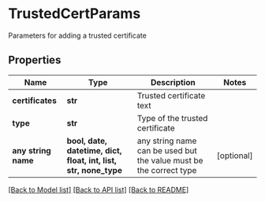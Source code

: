 # TrustedCertParams

Parameters for adding a trusted certificate

## Properties
Name | Type | Description | Notes
------------ | ------------- | ------------- | -------------
**certificates** | **str** | Trusted certificate text | 
**type** | **str** | Type of the trusted certificate | 
**any string name** | **bool, date, datetime, dict, float, int, list, str, none_type** | any string name can be used but the value must be the correct type | [optional]

[[Back to Model list]](../README.md#documentation-for-models) [[Back to API list]](../README.md#documentation-for-api-endpoints) [[Back to README]](../README.md)



